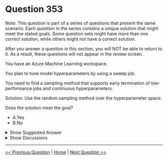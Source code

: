 # Question 353

Note: This question is part of a series of questions that present the same scenario. Each question in the series contains a unique solution that might meet the stated goals. Some question sets might have more than one correct solution, while others might not have a correct solution.

After you answer a question in this section, you will NOT be able to return to it. As a result, these questions will not appear in the review screen.

You have an Azure Machine Learning workspace.

You plan to tune model hyperparameters by using a sweep job.

You need to find a sampling method that supports early termination of low-performance jobs and continuous hyperparameters.

Solution: Use the random sampling method over the hyperparameter space.

Does the solution meet the goal?

* A.Yes
* B.No

<details>
  <summary>Show Suggested Answer</summary>

  <strong>A</strong><br>

</details>

<details>
  <summary>Show Discussions</summary>

<blockquote><p><strong>astone42</strong> <code>(Mon 13 Jan 2025 12:45)</code> - <em>Upvotes: 1</em></p><p>&quot;Random sampling supports discrete and continuous hyperparameters. It supports early termination of low-performance jobs. Some users do an initial search with random sampling and then refine the search space to improve results.&quot;</p></blockquote>
<blockquote><p><strong>gunn_m</strong> <code>(Sat 14 Dec 2024 17:19)</code> - <em>Upvotes: 2</em></p><p>Sorry. I did a mistake:
Random sampling supports discrete and continuous hyperparameters. It supports early termination of low-performance jobs. Some users do an initial search with random sampling and then refine the search space to improve results.
https://learn.microsoft.com/en-us/azure/machine-learning/how-to-tune-hyperparameters?view=azureml-api-2</p></blockquote>
<blockquote><p><strong>gunn_m</strong> <code>(Sun 01 Dec 2024 00:17)</code> - <em>Upvotes: 1</em></p><p>You need to use Bandit for this</p></blockquote>
<blockquote><p><strong>D0ktor</strong> <code>(Tue 19 Nov 2024 22:43)</code> - <em>Upvotes: 2</em></p><p>Random sampling supports discrete and continuous hyperparameters. It supports early termination of low-performance jobs. Some users do an initial search with random sampling and then refine the search space to improve results.

https://learn.microsoft.com/en-us/azure/machine-learning/how-to-tune-hyperparameters?view=azureml-api-2</p></blockquote>
<blockquote><p><strong>jefimija</strong> <code>(Wed 23 Oct 2024 13:14)</code> - <em>Upvotes: 1</em></p><p>it should be median stopping or bandit</p></blockquote>

</details>

---

[<< Previous Question](question_352.md) | [Home](/index.md) | [Next Question >>](question_354.md)
